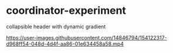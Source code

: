 # coordinator-experiment
collapsible header with dynamic gradient


https://user-images.githubusercontent.com/14846794/154122317-d968ff54-048d-4d4f-aa86-01e634458a58.mp4

